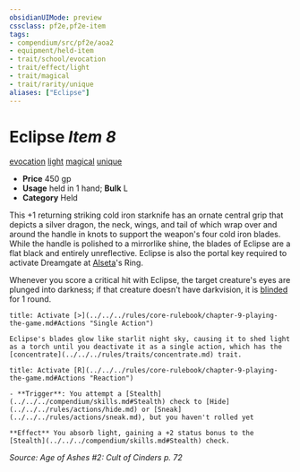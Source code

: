 ```yaml
---
obsidianUIMode: preview
cssclass: pf2e,pf2e-item
tags:
- compendium/src/pf2e/aoa2
- equipment/held-item
- trait/school/evocation
- trait/effect/light
- trait/magical
- trait/rarity/unique
aliases: ["Eclipse"]
---
```

# Eclipse *Item 8*  
[evocation](evocation.md)  [light](rules/traits/light.md)  [magical](magical.md)  [unique](unique.md)  

- **Price** 450 gp
- **Usage** held in 1 hand; **Bulk** L
- **Category** Held

This +1 returning striking cold iron starknife has an ornate central grip that depicts a silver dragon, the neck, wings, and tail of which wrap over and around the handle in knots to support the weapon's four cold iron blades. While the handle is polished to a mirrorlike shine, the blades of Eclipse are a flat black and entirely unreflective. Eclipse is also the portal key required to activate Dreamgate at [Alseta](../../setting/deities/alseta-logm.md)'s Ring.

Whenever you score a critical hit with Eclipse, the target creature's eyes are plunged into darkness; if that creature doesn't have darkvision, it is [blinded](conditions.md#Blinded) for 1 round.

```ad-embed-ability
title: Activate [>](../../../rules/core-rulebook/chapter-9-playing-the-game.md#Actions "Single Action")

Eclipse's blades glow like starlit night sky, causing it to shed light as a torch until you deactivate it as a single action, which has the [concentrate](../../../rules/traits/concentrate.md) trait.
```

```ad-embed-ability
title: Activate [R](../../../rules/core-rulebook/chapter-9-playing-the-game.md#Actions "Reaction")

- **Trigger**: You attempt a [Stealth](../../../compendium/skills.md#Stealth) check to [Hide](../../../rules/actions/hide.md) or [Sneak](../../../rules/actions/sneak.md), but you haven't rolled yet

**Effect** You absorb light, gaining a +2 status bonus to the [Stealth](../../../compendium/skills.md#Stealth) check.
```

*Source: Age of Ashes #2: Cult of Cinders p. 72*
